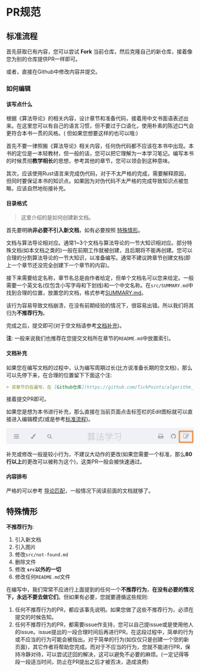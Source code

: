 # PR规范
## 标准流程
首先获取已有内容，您可以尝试 **Fork** 当前仓库，然后克隆自己的新仓库，接着像您为别的仓库提供PR一样即可。

或者，直接在Github中修改内容并提交。
### 如何编辑
#### 该写点什么
根据《算法导论》的相关内容，设计章节和准备代码，接着用中文书面语表述出来。在这里您可以有自己的语言习惯，但不要过于口语化，使用朴素的陈述口气会更符合本书一贯的风格。(
但如果您想要这样的也可以哦:)

首先不要一律照搬《算法导论》相关内容，任何伪代码都不应该在本书中出现。本书的定位是一本轻教材，但一般的话，您可以把它理解为一本学习笔记。编写本书的时候贯彻**教学相长**的思想，参考其他的章节，您可以领会到这种意味。

其次，应该使用Rust语言来完成伪代码，对于不太严格的完成，需要解释原因，但同时要保证本书的知识点。如果因为对伪代码不太严格的完成导致知识点被忽略，应该自然地衔接补充。
#### 目录格式
> 这里介绍的是如何创建新文档。

首先要明确**非必要不引入新文档**，如有必要按照 [特殊情形](#特殊情形)。

文档与算法导论相对应。通常1~3个文档与算法导论的一节大知识相对应。部分特殊文档(如本文档之类的)一般在前期工作就被创建，且后期将不能再创建。您可以合理的分割算法导论的一节大知识，以准备编写。通常不建议跨章节创建文档(即上一个章节还没完全创建下一个章节的内容)。

接下来需要给定名称，章节名总是由作者给定，但单个文档名可以您来给定。一般需要一个英文名(仅包含小写字母和下划线)和一个中文名称。在`src/SUMMARY.md`中找到合理的位置，放置您的文档，格式参考[SUMMARY.md](https://rust-lang.github.io/mdBook/format/summary.html)。

该行为容易导致文档崩溃，在没有前期经验的情况下，很容易出错。所以我们将其归为**不推荐行为**。

完成之后，提交即可(对于空文档请参考[文档补充](#文档补充))。

**注**: 一般来说我们也推荐在您提交文档所在章节的`README.md`中放置索引。
#### 文档补充
如果您在编写文档的过程中，认为编写周期过长(比方说准备长期的空文档)，那么可以先停下来，在合理的位置留下下面这个注:
```md
> 该章节仍在遍写，在 [Github仓库](https://github.com/TickPoints/algorithm_learning) 上提交PR以为本书 [贡献内容](/pr_guide/pr_standard.md)。
```
接着提交PR即可。

如果您是想为本书进行补充，那么直接在当前页面点击标签栏的Edit图标就可以直接进入编辑模式(或是参考[标准流程](#标准流程))。

![Edit图标](./pr_standard_edit_tip.jpg)

补充或修改一般是较小行为，不建议大动作的更改(如果您需要一个标准，那么**80行以上**的更改可以被称为这个)，这类PR一般会被快速通过。
#### 内容排布
严格的可以参考 [导论匹配](./introductory_match.md)，一般情况下阅读前面的文档就够了。

## 特殊情形
**不推荐行为**: 
1. 引入新文档
2. 引入图片
3. 修改`src/not-found.md`
4. 删除文件
5. 修改 **`src`以外的一切**
6. 修改任何`README.md`文件

在编写中，我们常常不应进行上面提到的任何一个**不推荐行为**，**在没有必要的情况下，永远不要去做它们**。但如果有必要，您就要遵循这些规则:

1. 任何不推荐行为的PR，都应该事先说明。如果您做了这些不推荐行为，必须在提交的时候告知。
2. 任何不推荐行为的PR，都需要issue作支持，您可以自己提issue或是使用他人的issue。issue提出的一段合理时间后再进行PR。在这段过程中，简单的行为或不应当的行为可能会被指出。对于简单的行为(如仅仅只是创建一个空的新页面)，其它作者将帮助您完成。而对于不应当的行为，您就不能进行PR，保持冷静对待，可以尝试迂回的解决，这可以避免不必要的麻烦。(一定记得等段一段适当时间，防止在PR提出之后才被否决，造成浪费)
